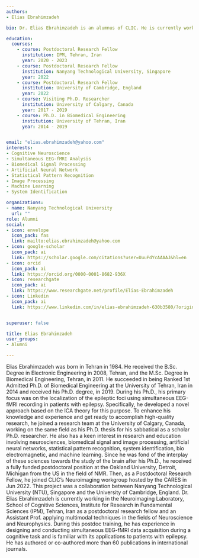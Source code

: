 ```yaml
---
authors:
- Elias Ebrahimzadeh

bio: Dr. Elias Ebrahimzadeh is an alumnus of CLIC. He is currently working in the Neuroimaging Laboratory, School of Cognitive Sciences, Institute for Research in Fundamental Sciences (IPM), Tehran, Iran as a postdoctoral research fellow and an Assistant Professor.

education:
  courses:
    - course: Postdoctoral Research Fellow
      institution: IPM, Tehran, Iran
      year: 2020 - 2023
    - course: Postdoctoral Research Fellow
      institution: Nanyang Technological University, Singapore
      year: 2022
    - course: Postdoctoral Research Fellow
      institution: University of Cambridge, England
      year: 2022
    - course: Visiting Ph.D. Researcher
      institution: University of Calgary, Canada
      year: 2017 - 2019
    - course: Ph.D. in Biomedical Engineering
      institution: University of Tehran, Iran
      year: 2014 - 2019


email: "elias.ebrahimzadeh@yahoo.com"
interests:
- Cognitive Neuroscience
- Simultaneous EEG-fMRI Analysis
- Biomedical Signal Processing
- Artificial Neural Network
- Statistical Pattern Recognition
- Image Processing
- Machine Learning
- System Identification

organizations:
- name: Nanyang Technological University
  url: ""
role: Alumni
social:
- icon: envelope
  icon_pack: fas
  link: mailto:elias.ebrahimzadeh@yahoo.com
- icon: google-scholar
  icon_pack: ai
  link: https://scholar.google.com/citations?user=UuuPdYcAAAAJ&hl=en
- icon: orcid
  icon_pack: ai
  link: https://orcid.org/0000-0001-8682-936X
- icon: researchgate
  icon_pack: ai
  link: https://www.researchgate.net/profile/Elias-Ebrahimzadeh
- icon: Linkedin
  icon_pack: ai
  link: https://www.linkedin.com/in/elias-ebrahimzadeh-630b3580/?originalSubdomain=sg


superuser: false

title: Elias Ebrahimzadeh
user_groups:
- Alumni

---
```


Elias Ebrahimzadeh was born in Tehran in 1984. He received the B.Sc. Degree in Electronic Engineering in 2008, Tehran, and the M.Sc. Degree in Biomedical Engineering, Tehran, in 2011.  He succeeded in being Ranked 1st Admitted Ph.D. of Biomedical Engineering at the University of Tehran, Iran in 2014 and received his Ph.D. degree, in 2019. During his Ph.D., his primary focus was on the localization of the epileptic foci using simultaneous EEG-fMRI recording in patients with epilepsy. Specifically, he developed a novel approach based on the ICA theory for this purpose. To enhance his knowledge and experience and get ready to accomplish high-quality research, he joined a research team at the University of Calgary, Canada, working on the same field as his Ph.D. thesis for his sabbatical as a scholar Ph.D. researcher. He also has a keen interest in research and education involving neurosciences, biomedical signal and image processing, artificial neural networks, statistical pattern recognition, system identification, bio electromagnetic, and machine learning. Since he was fond of the interplay of these sciences towards the study of the brain after his Ph.D., he received a fully funded postdoctoral position at the Oakland University, Detroit, Michigan from the US in the field of NMR. Then, as a Postdoctoral Research Fellow, he joined CLIC’s Neuroimaging workgroup hosted by the CARES in Jun 2022. This project was a collaboration between Nanyang Technological University (NTU), Singapore and the University of Cambridge, England. Dr. Elias Ebrahimzadeh is currently working in the Neuroimaging Laboratory, School of Cognitive Sciences, Institute for Research in Fundamental Sciences (IPM), Tehran, Iran as a postdoctoral research fellow and an Assistant Prof. applying multimodal techniques in the fields of Neuroscience and Neurophysics. During this postdoc training, he has experience in designing and conducting simultaneous EEG-fMRI data acquisition during a cognitive task and is familiar with its applications to patients with epilepsy. He has authored or co-authored more than 60 publications in international journals.

